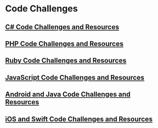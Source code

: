 # Code Challenges

## [C# Code Challenges and Resources](https://drive.google.com/file/d/0B28qs3pVLuXSRmFnRWJ6SjhoNW8/view?usp=sharing)

## [PHP Code Challenges and Resources](https://drive.google.com/file/d/0B28qs3pVLuXSazQ5ZnlQNFhNa2c/view?usp=sharing)

## [Ruby Code Challenges and Resources](https://drive.google.com/file/d/0B28qs3pVLuXSX1IwZkZRVTItU0E/view?usp=sharing)

## [JavaScript Code Challenges and Resources](https://drive.google.com/file/d/0B28qs3pVLuXSUGxoNWdHMDBhM28/view?usp=sharing)

## [Android and Java Code Challenges and Resources](https://drive.google.com/file/d/0B28qs3pVLuXSdW9UaGczVklYS0U/view?usp=sharing)

## [iOS and Swift Code Challenges and Resources](https://drive.google.com/file/d/0B28qs3pVLuXSODRvdWhwSk11SzA/view?usp=sharing)
